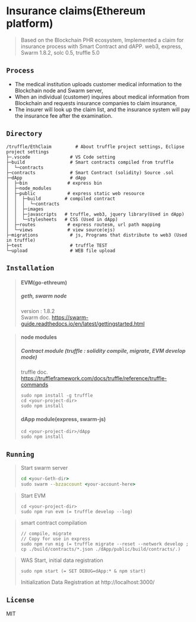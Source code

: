 # Insurance claims(Ethereum platform)

> Based on the Blockchain PHR ecosystem,
> Implemented a claim for insurance process with Smart Contract and dAPP.
> web3, express, Swarm 1.8.2, solc 0.5, truffle 5.0

## `Process`

- The medical institution uploads customer medical information to the Blockchain node and Swarm server,
- When an individual (customer) inquires about medical information from Blockchain and requests insurance companies to claim insurance,
- The insurer will look up the claim list, and the insurance system will pay the insurance fee after the examination. 

## `Directory`

```text
/truffle/EthClaim         # About truffle project settings, Eclipse project settings  
├─.vscode               # VS Code setting  
├─build                 # Smart contracts compiled from truffle
│  └─contracts
├─contracts             # Smart Contract (solidity) Source .sol  
├─dApp                  # dApp  
│  ├─bin               # express bin
│  ├─node_modules
│  ├─public            # express static web resource
│  │  ├─build         # compiled contract
│  │  │  └─contracts
│  │  ├─images
│  │  ├─javascripts   # truffle, web3, jquery library(Used in dApp)
│  │  └─stylesheets   # CSS (Used in dApp)
│  ├─routes            # express routesm, url path mapping
│  └─views             # view source(ejs)
├─migrations            # js, Programs that distribute to web3 (Used in truffle)
├─test                  # truffle TEST
└─upload                # WEB file upload
```

## `Installation`

> #### EVM(go-ethreum)
> ##### geth, swarm node
> version : 1.8.2  
> Swarm doc. <https://swarm-guide.readthedocs.io/en/latest/gettingstarted.html>

> #### node modules
> ##### Contract module (truffle : solidity compile, migrate, EVM develop mode)
> truffle doc. <https://truffleframework.com/docs/truffle/reference/truffle-commands>
> ```text
> sudo npm install -g truffle
> cd <your-project-dir>
> sudo npm install
> ```
> #### dApp module(express, swarm-js)
> ```text
> cd <your-project-dir>/dApp
> sudo npm install
> ```

## `Running`

> Start swarm server
> ```cmd
> cd <your-Geth-dir>
> sudo swarm --bzzaccount <your-account-here>
> ```

> Start EVM
> ```text
> cd <your-project-dir>
> sudo npm run evm (= truffle develop --log)
> ```

> smart contract compilation  
> ```text
> // compile, migrate  
> // Copy for use in express
> sudo npm run mig (= truffle migrate --reset --network develop ; cp ./build/contracts/*.json ./dApp/public/build/contracts/.)
> ```

> WAS Start, initial data registration  
> ```text
> sudo npm start (= SET DEBUG=dApp:* & npm start) 
> ```
> Initialization Data Registration at http://localhost:3000/

## `License`

MIT
